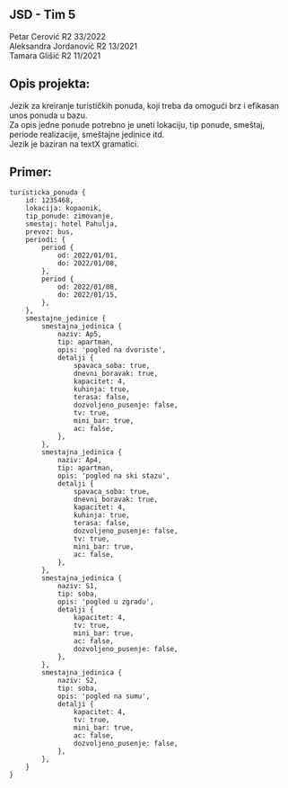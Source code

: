## JSD - Tim 5
Petar Cerović R2 33/2022  
Aleksandra Jordanović R2 13/2021  
Tamara Glišić R2 11/2021

## Opis projekta: 

Jezik za kreiranje turističkih ponuda, koji treba da omogući brz i efikasan unos ponuda u bazu.  
Za opis jedne ponude potrebno je uneti lokaciju, tip ponude, smeštaj, periode realizacije, smeštajne jedinice itd.  
Jezik je baziran na textX gramatici.


## Primer:
```
turisticka_ponuda {
	id: 1235468,
	lokacija: kopaonik,
	tip_ponude: zimovanje,
	smestaj: hotel Pahulja,
	prevoz: bus,
	periodi: {
		period {
			od: 2022/01/01,
			do: 2022/01/08,
		},
		period {
			od: 2022/01/08,
			do: 2022/01/15,
		},
	},
	smestajne_jedinice {
		smestajna_jedinica {
			naziv: Ap5,
			tip: apartman,
			opis: 'pogled na dvoriste',
			detalji {
				spavaca_soba: true,
				dnevni_boravak: true,
				kapacitet: 4,
				kuhinja: true,
				terasa: false,
				dozvoljeno_pusenje: false,
				tv: true,
				mini_bar: true,
				ac: false,
			},
		},
		smestajna_jedinica {
			naziv: Ap4,
			tip: apartman,
			opis: 'pogled na ski stazu',
			detalji {
				spavaca_soba: true,
				dnevni_boravak: true,
				kapacitet: 4,
				kuhinja: true,
				terasa: false,
				dozvoljeno_pusenje: false,
				tv: true,
				mini_bar: true,
				ac: false,
			},
		},
		smestajna_jedinica {
			naziv: S1,
			tip: soba,
			opis: 'pogled u zgradu',
			detalji {
				kapacitet: 4,
				tv: true,
				mini_bar: true,
				ac: false,
				dozvoljeno_pusenje: false,
			},
		},
		smestajna_jedinica {
			naziv: S2,
			tip: soba,
			opis: 'pogled na sumu',
			detalji {
				kapacitet: 4,
				tv: true,
				mini_bar: true,
				ac: false,
				dozvoljeno_pusenje: false,
			},
		},
	}
}
```
